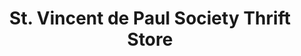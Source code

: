 ---
title: "St. Vincent de Paul Society Thrift Store"
url: /needles/st-vincent-de-paul-society-thrift-store/
shop: charity
---